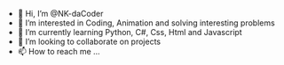 - 👋 Hi, I’m @NK-daCoder
- 👀 I’m interested in Coding, Animation and solving interesting problems
- 🌱 I’m currently learning Python, C#, Css, Html and Javascript
- 💞️ I’m looking to collaborate on projects
- 📫 How to reach me ...

<!---
NK-daCoder/NK-daCoder is a ✨ special ✨ repository because its `README.md` (this file) appears on your GitHub profile.
You can click the Preview link to take a look at your changes.
--->
